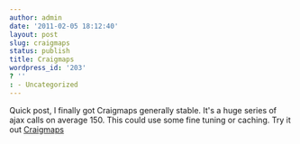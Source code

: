 ```yaml
---
author: admin
date: '2011-02-05 18:12:40'
layout: post
slug: craigmaps
status: publish
title: Craigmaps
wordpress_id: '203'
? ''
: - Uncategorized
---
```


Quick post, I finally got Craigmaps generally stable.  It's a huge series of ajax calls on average 150.  This could use some fine tuning or caching.  Try it out <a href="http://drewwells.net/craigmaps/">Craigmaps</a>